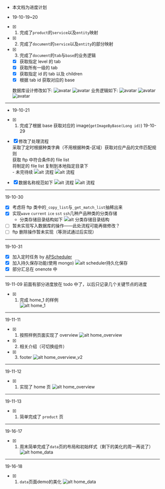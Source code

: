 - 本文档为进度计划

- 19-10-19~20

- [x] 1. 完成了`product`的`service`以及`entity`映射
- [x] 2. 完成了`document`的`service`以及`entity`的部分映射
- [x] 3. 完成了`document`的`tab`与`base`的业务逻辑

  - [x] 获取指定 level 的 tab
  - [x] 获取所有一级的 tab
  - [x] 获取指定 id 的 tab 以及 children
  - [x] 根据 tab id 获取对应的 base

  数据库设计修改如下:
  ![avatar](./img/readme/TIM20191020210124.png)
  ![avatar](./img/readme/TIM20191020210205.png)
  业务逻辑如下:
  ![avatar](./img/readme/TIM20191020210232.png)
  ![avatar](./img/readme/TIM20191020210246.png)
  ![avatar](./img/readme/TIM20191020210253.png)

---

- 19-10-21
- [x] 1. 完成了根据 base 获取对应的 image(`getImageByBase(Long id)`)
     19-10-29

- [x] 修改了处理流程  
       采取了定时根据种类字典（不用根据种类-区域）获取对应产品的文件匹配规则  
       获取 ftp 中符合条件的 file list  
       将制定的 file list 复制到本地指定目录下  
       - 未完待续
      ![alt 流程](./img/readme/TIM20191029222802.png)
      ![alt 流程](./img/readme/TIM20191029222815.png)
- [x] 数据名称规范如下
      ![alt 流程](./img/readme/TIM20191029222836.png)
      ![alt 流程](./img/readme/TIM20191029222845.png)

---

19-10-30

- [x] 考虑将 ftp 类中的`_copy_list`与`_get_match_list`抽稀出来
- [x] 实现`wave` `current` `ice` `sst` `ssh`几种产品种类的分类存储
  - 分类存储目录结构如下
    ![alt 分类存储目录结构](./img/readme/TIM20191030105035.png)
- [ ] 暂未实现写入数据库的操作——此处流程可能再做修改？
- [ ] ftp 删除操作暂未实现（等测试通过后实现）

---

19-10-31

- [x] 加入定时任务 by [APScheduler](https://apscheduler.readthedocs.io/en/latest/userguide.html#)
- [x] 加入持久保存功能(使用 mongo)
      ![alt scheduler持久化保存](./img/readme/TIM20191031163308.png)
- [x] 部分汇总在 onenote 中

---

19-11-09
前面有部分进度放在 todo 中了，以后只记录几个关键节点的进度

- [x] 1. 完成 home_1 的样例  
     ![alt home_1](./img/readme/20191109165552.png)

---

19-11-11

- [x] 1. 按照样例页面实现了 overview
     ![alt home_overview](./img/readme/20191111104259.png)
- [x] 2. 相关介绍（可切换组件）
- [x] 3. footer
     ![alt home_overview_v2](./img/readme/20191111155617.png)

---

19-11-12

- [x] 1. 实现了 home 页
     ![alt home_overview](./img/readme/20191112104048.png)

---

19-11-13

- [x] 1. 简单完成了 `product` 页

---

19-16-17
- [x] 1. 周末简单完成了`data`页的布局和初始样式（剩下的美化的周一再说了）
      ![alt home_data](./img/readme/TIM20191117161848.png)
---

19-16-18
- [x] 1. `data`页面demo的美化
      ![alt home_data](./img/readme/TIM20191118145503.png)